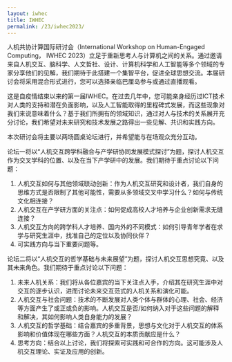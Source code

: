 ```yaml
---
layout: iwhec
title: IWHEC
permalink: /23/iwhec2023/
---
```

人机共协计算国际研讨会（International Workshop on Human-Engaged Computing， IWHEC 2023）立足于重新思考人与计算机之间的关系。通过邀请来自人机交互、脑科学、人文哲社、设计、计算机科学和人工智能等多个领域的专家分享他们的见解，我们期待于此搭建一个集智平台，促进全球思想交流。本届研讨会将采用混合形式进行，您可以选择亲临巴厘岛参与或通过直播观看。

这是自疫情结束以来的第一届IWHEC。在过去几年中，您可能亲身经历过ICT技术对人类的支持和潜在负面影响，以及人工智能取得的里程碑式发展，而这些现象对我们来说意味着什么？基于我们所拥有的领域知识，通过对人与技术的关系展开充分讨论，我们希望对未来研究和技术发展之路得出一些见解、共识和实践方向。

本次研讨会将主要以两场圆桌论坛进行，并希望能与在场观众充分互动。

论坛一将以“人机交互跨学科融合与产学研协同发展模式探讨”为题，探讨人机交互作为交叉学科的位置、以及在当下产学研中的发展。我们期待于重点讨论以下问题：

1. 人机交互如何与其他领域联动创新：作为人机交互研究和设计者，我们自身的思维方式是否限制了其他可能性，需要从多领域交叉中学习什么？如何与传统文化相连接？
2. 人机交互在产学研方面的关注点：如何促成高校人才培养与企业创新需求无缝连接？
3. 人机交互方向的跨学科人才培养、国内外的不同模式：如何引导青年学者在求学与研究生涯中，找准自己的定位以及协同伙伴？
4. 可实践方向与当下重要问题等。

论坛二将以“人机交互的哲学基础与未来展望”为题，探讨人机交互思想究竟、以及其未来角色。我们期待于重点讨论以下问题：

1. 未来人机关系：我们将从各位嘉宾的当下关注点入手，介绍其在研究生涯中对交互的逐步认识，进而讨论未来交互范式的人机关系和演化可能。
2. 人机交互与社会问题：技术的不断发展对人类个体与群体的心理、社会、经济等方面产生了或正或负的影响。人机交互是否/如何纳入对于这些问题的解释和解决，其如何影响人类自身能力的发展？
3. 人机交互的哲学基础：结合嘉宾的多重背景，思想与文化对于人机交互的体系影响和价值体现在哪些方面？人机交互的本质贡献应是什么？
4. 思考方向：结合以上讨论，我们将探索可实践和可合作的方向。这可能涉及人机交互理论、实证及应用的创新。

